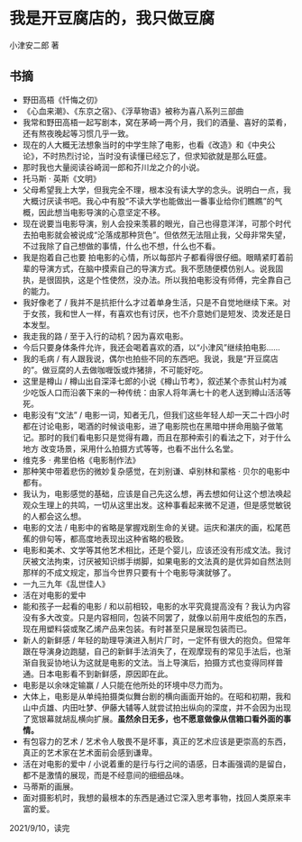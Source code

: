 # 我是开豆腐店的，我只做豆腐

小津安二郎 著

## 书摘

* 野田高梧《忏悔之仞》
* 《心血来潮》、《东京之宿》、《浮草物语》被称为喜八系列三部曲
* 我常和野田高梧一起写剧本，窝在茅崎一两个月，我们的酒量、喜好的菜肴，还有熬夜晚起等习惯几乎一致。
* 现在的人大概无法想象当时的中学生除了电影，也看《改造》和《中央公论》，不时热烈讨论，当时没有读懂已经忘了，但求知欲就是那么旺盛。
* 那时我也大量阅读谷崎润一郎和芥川龙之介的小说。
* 托马斯 · 英斯《文明》
* 父母希望我上大学，但我完全不理，根本没有读大学的念头。说明白一点，我大概讨厌读书吧。我心中有股“不读大学也能做出一番事业给你们瞧瞧”的气概，因此想当电影导演的心意坚定不移。
* 现在说要当电影导演，别人会投来羡慕的眼光，自己也得意洋洋，可那个时代去拍电影就会被说成“沦落成那种货色”。但依然无法阻止我，父母非常失望，不过我除了自己想做的事情，什么也不想，什么也不看。
* 我是抱着自己也要 拍电影的心情，所以每部片子都看得很仔细。眼睛紧盯着前辈的导演方式，在脑中摸索自己的导演方式。我不愿随便模仿别人。说我固执，是很固执，这是个性使然，没办法。所以我拍电影没有师傅，完全靠自己的能力。
* 我好像老了 / 我并不是抗拒什么才过着单身生活，只是不自觉地继续下来。对于女孩，我和世人一样，有喜欢也有讨厌，也不介意她们是短发、烫发还是日本发型。
* 我走我的路 / 至于入行的动机？因为喜欢电影。
* 今后只要身体条件允许，我还会喝着喜欢的酒，以“小津风”继续拍电影......
* 我的毛病 / 有人跟我说，偶尔也拍些不同的东西吧。我说，我是“开豆腐店的”。做豆腐的人去做咖喱饭或炸猪排，不可能好吃。
* 这里是樽山 / 樽山出自深泽七郎的小说《樽山节考》，叙述某个赤贫山村为减少吃饭人口而沿袭下来的一种传统：由家人将年满七十的老人送到樽山活活等死。
* 电影没有“文法” / 电影一词，知者无几，但我们这些年轻人却一天二十四小时都在讨论电影，喝酒的时候谈电影，进了电影院也在黑暗中拼命用脑子做笔记。那时的我们看电影只是觉得有趣，而且在那种索引的看法之下，对于什么地方 改变场景，采用什么拍摄方式等等，也看不出什么名堂。
* 维克多 · 弗里伯格《电影制作法》
* 那种笑中带着悲伤的微妙复杂感觉，在刘别谦、卓别林和蒙格 · 贝尔的电影中都有。
* 我认为，电影感觉的基础，应该是自己先这么想，再去想如何让这个想法唤起观众生理上的共鸣，一切从这里出发。这种事看起来微不足道，但是感觉敏锐的人都会这么想。
* 电影的文法 / 电影中的省略是掌握戏剧生命的关键。运庆和湛庆的画，松尾芭蕉的俳句等，都高度地表现出这种省略的极致。
* 电影和美术、文学等其他艺术相比，还是个婴儿，应该还没有形成文法。我讨厌被文法拘束，讨厌被知识绑手绑脚，如果电影的文法真的是优异如自然法则那样的不成文规定，那当今世界只要有十个电影导演就够了。
* 一九三九年《乱世佳人》
* 活在对电影的爱中
* 能和孩子一起看的电影 / 和以前相较，电影的水平究竟提高没有？我认为内容没有多大改变。只是内容相同，包装不同罢了，就像以前用牛皮纸包的东西，现在用塑料袋或聚乙烯产品来包装。有时甚至只是展现包装而已。
* 新人的新鲜感 / 年轻的助理导演进入制片厂时，一定怀有很大的抱负。但常年跟在导演身边跑腿，自己的新鲜手法消失了，在观摩现有的常见手法后，也渐渐自我妥协地认为这就是电影的文法。当上导演后，拍摄方式也变得同样普通。日本电影看不到新鲜感，原因即在此。
* 电影是以余味定输赢 / 人只能在他所处的环境中尽力而为。
* 大体上，电影是从单纯拍摄类似舞台剧的横向画面开始的。在昭和初期，我和山中贞雄、内田吐梦、伊藤大辅等人就尝试拍出纵向的深度，并不会因为出现了宽银幕就胡乱横向扩展。**虽然余日无多，也不愿意做像从信箱口看外面的事情。**
* 有包容力的艺术 / 艺术令人敬畏不是坏事，真正的艺术应该是更崇高的东西，真正的艺术家在艺术面前会感到谦卑。
* 活在对电影的爱中 / 小说着重的是行与行之间的语感，日本画强调的是留白，都不是激情的展现，而是不经意间的细细品味。
* 马蒂斯的画展。
* 面对摄影机时，我想的最根本的东西是通过它深入思考事物，找回人类原来丰富的爱。

2021/9/10，读完
